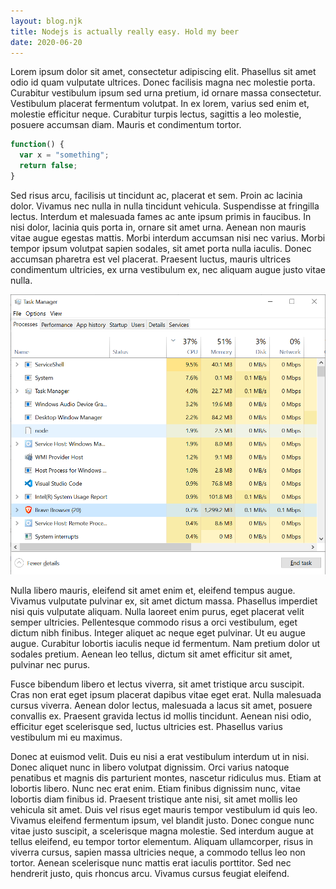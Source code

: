 ```yaml
---
layout: blog.njk
title: Nodejs is actually really easy. Hold my beer
date: 2020-06-20
---
```


Lorem ipsum dolor sit amet, consectetur adipiscing elit. Phasellus sit amet odio id quam vulputate ultrices. Donec facilisis magna nec molestie porta. Curabitur vestibulum ipsum sed urna pretium, id ornare massa consectetur. Vestibulum placerat fermentum volutpat. In ex lorem, varius sed enim et, molestie efficitur neque. Curabitur turpis lectus, sagittis a leo molestie, posuere accumsan diam. Mauris et condimentum tortor.

```js
function() {
  var x = "something";
  return false;
}
```

Sed risus arcu, facilisis ut tincidunt ac, placerat et sem. Proin ac lacinia dolor. Vivamus nec nulla in nulla tincidunt vehicula. Suspendisse at fringilla lectus. Interdum et malesuada fames ac ante ipsum primis in faucibus. In nisi dolor, lacinia quis porta in, ornare sit amet urna. Aenean non mauris vitae augue egestas mattis. Morbi interdum accumsan nisi nec varius. Morbi tempor ipsum volutpat sapien sodales, sit amet porta nulla iaculis. Donec accumsan pharetra est vel placerat. Praesent luctus, mauris ultrices condimentum ultricies, ex urna vestibulum ex, nec aliquam augue justo vitae nulla.

![alt text](/images/snap.png "Logo Title Text 1")

Nulla libero mauris, eleifend sit amet enim et, eleifend tempus augue. Vivamus vulputate pulvinar ex, sit amet dictum massa. Phasellus imperdiet nisi quis vulputate aliquam. Nulla laoreet enim purus, eget placerat velit semper ultricies. Pellentesque commodo risus a orci vestibulum, eget dictum nibh finibus. Integer aliquet ac neque eget pulvinar. Ut eu augue augue. Curabitur lobortis iaculis neque id fermentum. Nam pretium dolor ut sodales pretium. Aenean leo tellus, dictum sit amet efficitur sit amet, pulvinar nec purus.

Fusce bibendum libero et lectus viverra, sit amet tristique arcu suscipit. Cras non erat eget ipsum placerat dapibus vitae eget erat. Nulla malesuada cursus viverra. Aenean dolor lectus, malesuada a lacus sit amet, posuere convallis ex. Praesent gravida lectus id mollis tincidunt. Aenean nisi odio, efficitur eget scelerisque sed, luctus ultricies est. Phasellus varius vestibulum mi eu maximus.

Donec at euismod velit. Duis eu nisi a erat vestibulum interdum ut in nisi. Donec aliquet nunc in libero volutpat dignissim. Orci varius natoque penatibus et magnis dis parturient montes, nascetur ridiculus mus. Etiam at lobortis libero. Nunc nec erat enim. Etiam finibus dignissim nunc, vitae lobortis diam finibus id. Praesent tristique ante nisi, sit amet mollis leo vehicula sit amet. Duis vel risus eget mauris tempor vestibulum id quis leo. Vivamus eleifend fermentum ipsum, vel blandit justo. Donec congue nunc vitae justo suscipit, a scelerisque magna molestie. Sed interdum augue at tellus eleifend, eu tempor tortor elementum. Aliquam ullamcorper, risus in viverra cursus, sapien massa ultricies neque, a commodo tellus leo non tortor. Aenean scelerisque nunc mattis erat iaculis porttitor. Sed nec hendrerit justo, quis rhoncus arcu. Vivamus cursus feugiat eleifend.
